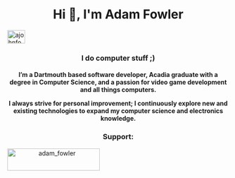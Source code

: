 <h1 align="center">Hi 👋, I'm Adam Fowler</h1>
<a href="https://linkedin.com/in/ajohnfowler" target="blank"><img align="center" src="https://raw.githubusercontent.com/rahuldkjain/github-profile-readme-generator/master/src/images/icons/Social/linked-in-alt.svg" alt="ajohnfowler" height="30" width="40" /></a>
<h3 align="center">I do computer stuff ;)</h3>

<h4 align="center">
I’m a Dartmouth based software developer, Acadia graduate with a degree in Computer Science, and a passion for video game development and all things computers.

I always strive for personal improvement; I continuously explore new and existing technologies to expand my computer science and electronics knowledge.
</h4>

<span align="center">
  <h3>Support:</h3>
  <p><a href="https://ko-fi.com/adam_fowler"> <img align="left" src="https://cdn.ko-fi.com/cdn/kofi3.png?v=3" height="50" width="210" alt="adam_fowler" /></a></p><br><br>
</span>
